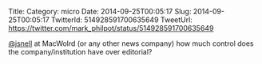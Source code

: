 Title: 
Category: micro
Date: 2014-09-25T00:05:17
Slug: 2014-09-25T00:05:17
TwitterId: 514928591700635649
TweetUrl: https://twitter.com/mark_philpot/status/514928591700635649

[@jsnell](https://twitter.com/jsnell) at MacWolrd (or any other news company) how much control does the company/institution have over editorial?
